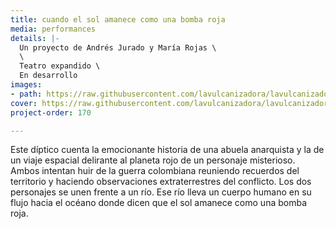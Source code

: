 ```yaml
---
title: cuando el sol amanece como una bomba roja
media: performances
details: |-
  Un proyecto de Andrés Jurado y María Rojas \
  \
  Teatro expandido \
  En desarrollo
images:
- path: https://raw.githubusercontent.com/lavulcanizadora/lavulcanizadora/main/uploads/cuando-el-sol-amanece/cuandoelsolamanece-1.png
cover: https://raw.githubusercontent.com/lavulcanizadora/lavulcanizadora/main/uploads/project-covers/cuandoelsolamanece-cover.png
project-order: 170

---
```

Este díptico cuenta la emocionante historia de una abuela anarquista y la de un viaje espacial delirante al planeta rojo de un personaje misterioso. Ambos intentan huir de la guerra colombiana reuniendo recuerdos del territorio y haciendo observaciones extraterrestres del conflicto. Los dos personajes se unen frente a un río. Ese río lleva un cuerpo humano en su flujo hacia el océano donde dicen que el sol amanece como una bomba roja.
